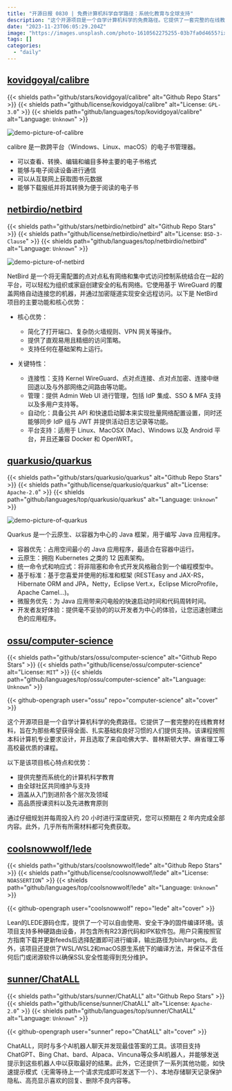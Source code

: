 ```yaml
---
title: "开源日报 0830 | 免费计算机科学自学路径：系统化教育与全球支持"
description: "这个开源项目是一个自学计算机科学的免费路径。它提供了一套完整的在线教育材料，旨在为那些希望获得全面、扎实基础和良好习惯的人们提供支持。该课程按照本科计算机专业要求设计，并且选取了来自哈佛大学、普林斯顿大学、麻省理工等高校最优质的课程。"
date: "2023-11-23T06:05:29.204Z"
image: "https://images.unsplash.com/photo-1610562275255-03b7fa0d4655?ixlib=rb-4.0.3&q=85&fm=jpg&crop=entropy&cs=srgb"
tags: []
categories:
  - "daily"
---
```


## [kovidgoyal/calibre](https://github.com/kovidgoyal/calibre)

{{< shields path="github/stars/kovidgoyal/calibre" alt="Github Repo Stars" >}} {{< shields path="github/license/kovidgoyal/calibre" alt="License: `GPL-3.0`" >}} {{< shields path="github/languages/top/kovidgoyal/calibre" alt="Language: `Unknown`" >}}

![demo-picture-of-calibre](https://static.osguider.com/history/2023/12f6dcad95120cefccd72926afdd8b7e.webp)

calibre 是一款跨平台（Windows、Linux、macOS）的电子书管理器。

- 可以查看、转换、编辑和编目多种主要的电子书格式
- 能够与电子阅读设备进行通信
- 可以从互联网上获取图书元数据
- 能够下载报纸并将其转换为便于阅读的电子书

## [netbirdio/netbird](https://github.com/netbirdio/netbird)

{{< shields path="github/stars/netbirdio/netbird" alt="Github Repo Stars" >}} {{< shields path="github/license/netbirdio/netbird" alt="License: `BSD-3-Clause`" >}} {{< shields path="github/languages/top/netbirdio/netbird" alt="Language: `Unknown`" >}}

![demo-picture-of-netbird](https://static.osguider.com/history/2023/4de0e61317db1859453b4b8202041d05.webp)

NetBird 是一个将无需配置的点对点私有网络和集中式访问控制系统结合在一起的平台，可以轻松为组织或家庭创建安全的私有网络。它使用基于 WireGuard 的覆盖网络自动连接您的机器，并通过加密隧道实现安全远程访问。以下是 NetBird 项目的主要功能和核心优势：

- 核心优势：
  - 简化了打开端口、复杂防火墙规则、VPN 网关等操作。
  - 提供了直观易用且精细的访问策略。
  - 支持任何在基础架构上运行。

- 关键特性：
  - 连接性：支持 Kernel WireGuard、点对点连接、点对点加密、连接中继回退以及与外部网络之间路由等功能。
  - 管理：提供 Admin Web UI 进行管理，包括 IdP 集成、SSO & MFA 支持以及多用户支持等。
  - 自动化：具备公共 API 和快速启动脚本来实现批量网络配置设置，同时还能够同步 IdP 组与 JWT 并提供活动日志记录等功能。
  - 平台支持：适用于 Linux、MacOSX (Mac)、Windows 以及 Android 平台，并且还兼容 Docker 和 OpenWRT。

## [quarkusio/quarkus](https://github.com/quarkusio/quarkus)

{{< shields path="github/stars/quarkusio/quarkus" alt="Github Repo Stars" >}} {{< shields path="github/license/quarkusio/quarkus" alt="License: `Apache-2.0`" >}} {{< shields path="github/languages/top/quarkusio/quarkus" alt="Language: `Unknown`" >}}

![demo-picture-of-quarkus](https://static.osguider.com/history/2023/076dbe91eed4110c9226de1713154336.webp)

Quarkus 是一个云原生、以容器为中心的 Java 框架，用于编写 Java 应用程序。

- 容器优先：占用空间最小的 Java 应用程序，最适合在容器中运行。
- 云原生：拥抱 Kubernetes 之类的 12 因素架构。
- 统一命令式和响应式：将非阻塞和命令式开发风格融合到一个编程模型中。
- 基于标准：基于您喜爱并使用的标准和框架 (RESTEasy and JAX-RS，Hibernate ORM and JPA，Netty，Eclipse Vert.x，Eclipse MicroProfile，Apache Camel...)。
- 微服务优先：为 Java 应用带来闪电般的快速启动时间和代码周转时间。
- 开发者友好体验：提供毫不妥协的的以开发者为中心的体验，让您迅速创建出色的应用程序。

## [ossu/computer-science](https://github.com/ossu/computer-science)

{{< shields path="github/stars/ossu/computer-science" alt="Github Repo Stars" >}} {{< shields path="github/license/ossu/computer-science" alt="License: `MIT`" >}} {{< shields path="github/languages/top/ossu/computer-science" alt="Language: `Unknown`" >}}

{{< github-opengraph user="ossu" repo="computer-science" alt="cover" >}}

这个开源项目是一个自学计算机科学的免费路径。它提供了一套完整的在线教育材料，旨在为那些希望获得全面、扎实基础和良好习惯的人们提供支持。该课程按照本科计算机专业要求设计，并且选取了来自哈佛大学、普林斯顿大学、麻省理工等高校最优质的课程。

以下是该项目核心特点和优势：

- 提供完整而系统化的计算机科学教育
- 由全球社区共同维护与支持
- 涵盖从入门到进阶各个层次及领域
- 高品质授课资料以及先进教育原则

通过仔细规划并每周投入约 20 小时进行深度研究，您可以预期在 2 年内完成全部内容。此外，几乎所有所需材料都可免费获取。

## [coolsnowwolf/lede](https://github.com/coolsnowwolf/lede)

{{< shields path="github/stars/coolsnowwolf/lede" alt="Github Repo Stars" >}} {{< shields path="github/license/coolsnowwolf/lede" alt="License: `NOASSERTION`" >}} {{< shields path="github/languages/top/coolsnowwolf/lede" alt="Language: `Unknown`" >}}

{{< github-opengraph user="coolsnowwolf" repo="lede" alt="cover" >}}

Lean的LEDE源码仓库，提供了一个可以自由使用、安全干净的固件编译环境。该项目支持多种硬路由设备，并包含所有R23源代码和IPK软件包。用户只需按照官方指南下载并更新feeds后选择配置即可进行编译，输出路径为bin/targets。此外，该项目还提供了WSL/WSL2和macOS原生系统下的编译方法，并保证不含任何后门或闭源软件以确保SSL安全性能得到充分维护。

## [sunner/ChatALL](https://github.com/sunner/ChatALL)

{{< shields path="github/stars/sunner/ChatALL" alt="Github Repo Stars" >}} {{< shields path="github/license/sunner/ChatALL" alt="License: `Apache-2.0`" >}} {{< shields path="github/languages/top/sunner/ChatALL" alt="Language: `Unknown`" >}}

{{< github-opengraph user="sunner" repo="ChatALL" alt="cover" >}}

ChatALL，同时与多个AI机器人聊天并发现最佳答案的工具。该项目支持 ChatGPT、Bing Chat、bard、Alpaca、Vincuna等众多AI机器人，并能够发送提示到这些机器人中以获取最好的结果。此外，它还提供了一系列其他功能，如快速提示模式（无需等待上一个请求完成即可发送下一个）、本地存储聊天记录保护隐私、高亮显示喜欢的回复、删除不良内容等。
